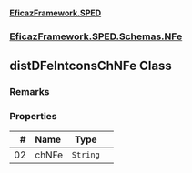 #### [EficazFramework.SPED](EficazFrameworkSPED.md 'EficazFramework SPED')
### [EficazFramework.SPED.Schemas.NFe](EficazFramework.SPED.Schemas.NFe.md 'EficazFramework.SPED.Schemas.NFe')

## distDFeIntconsChNFe Class

### Remarks
### Properties

| # | Name | Type | |
| ---: | :--- | :---: | :--- |
| 02 | chNFe | `String` |  |
